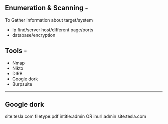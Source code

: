 ## Enumeration & Scanning -

To Gather information about target/system
* Ip find/server host/different page/ports
* database/encryption

## Tools -
* Nmap
* Nikto
* DIRB
* Google dork
* Burpsuite

---
## Google dork
site:tesla.com filetype:pdf
intitle:admin OR inurl:admin site:tesla.com

 

